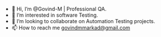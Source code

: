 - 👋 Hi, I’m @Govind-M | Professional QA.
- 👀 I’m interested in software Testing.
- 💞️ I’m looking to collaborate on Automation Testing projects.
- 📫 How to reach me govindmmarkad@gmail.com

